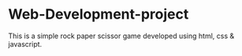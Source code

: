 # Web-Development-project
This is a simple rock paper scissor game developed using html, css &amp; javascript.
